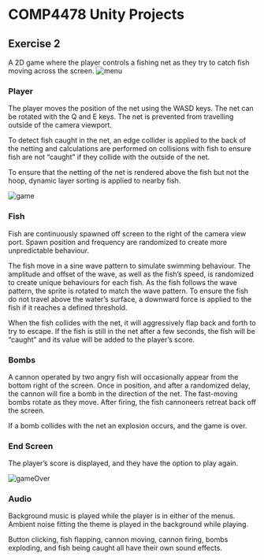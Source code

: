 # COMP4478 Unity Projects

## Exercise 2
A 2D game where the player controls a fishing net as they try to catch fish moving across the screen.
![menu](https://user-images.githubusercontent.com/47012039/225458324-40f2396c-1e6c-45f1-a2ef-745a8dd8f9af.png)

### Player
The player moves the position of the net using the WASD keys. The net can be rotated with the Q and E keys. The net is prevented from travelling outside of the camera viewport.  

To detect fish caught in the net, an edge collider is applied to the back of the netting and calculations are performed on collisions with fish to ensure fish are not “caught” if they collide with the outside of the net.  

To ensure that the netting of the net is rendered above the fish but not the hoop, dynamic layer sorting is applied to nearby fish.  

![game](https://user-images.githubusercontent.com/47012039/225458451-bc9152a3-485c-453a-85c5-631b479b0f0c.png)

### Fish
Fish are continuously spawned off screen to the right of the camera view port. Spawn position and frequency are randomized to create more unpredictable behaviour.  

The fish move in a sine wave pattern to simulate swimming behaviour. The amplitude and offset of the wave, as well as the fish’s speed, is randomized to create unique behaviours for each fish. As the fish follows the wave pattern, the sprite is rotated to match the wave pattern. To ensure the fish do not travel above the water’s surface, a downward force is applied to the fish if it reaches a defined threshold.  

When the fish collides with the net, it will aggressively flap back and forth to try to escape. If the fish is still in the net after a few seconds, the fish will be “caught” and its value will be added to the player’s score.

### Bombs

A cannon operated by two angry fish will occasionally appear from the bottom right of the screen. Once in position, and after a randomized delay, the cannon will fire a bomb in the direction of the net. The fast-moving bombs rotate as they move. After firing, the fish cannoneers retreat back off the screen.  

If a bomb collides with the net an explosion occurs, and the game is over.

### End Screen
The player’s score is displayed, and they have the option to play again.  

![gameOver](https://user-images.githubusercontent.com/47012039/225458527-9aeefbb2-c4dd-470a-bde5-fc70d1b226ff.png)

### Audio
Background music is played while the player is in either of the menus. Ambient noise fitting the theme is played in the background while playing.  

Button clicking, fish flapping, cannon moving, cannon firing, bombs exploding, and fish being caught all have their own sound effects.


